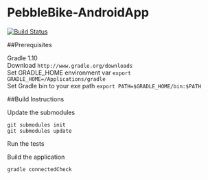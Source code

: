 PebbleBike-AndroidApp
=====================

[![Build Status](https://travis-ci.org/DigitalInnovation/MNSRemoteAB-iOS.svg?branch=master)](https://travis-ci.org/DigitalInnovation/MNSRemoteAB-iOS)

##Prerequisites  

Gradle 1.10  
Download ``http://www.gradle.org/downloads``  
Set GRADLE_HOME environment var ``export GRADLE_HOME=/Applications/gradle``  
Set Gradle bin to your exe path ``export PATH=$GRADLE_HOME/bin:$PATH``


##Build Instructions  

Update the submodules 
```
git submodules init
git submodules update
```
Run the tests  

Build the application
```
gradle connectedCheck
```
